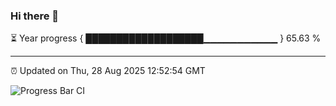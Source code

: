 ### Hi there 👋

⏳ Year progress { ███████████████████▁▁▁▁▁▁▁▁▁▁▁ } 65.63 %

---

⏰ Updated on Thu, 28 Aug 2025 12:52:54 GMT

![Progress Bar CI](https://github.com/DhruviPatel157/GitHub-Actions-Demo/workflows/Progress%20Bar%20CI/badge.svg)
